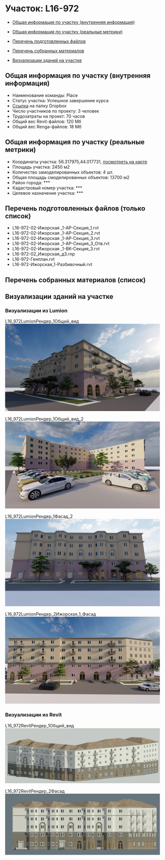 # Участок: L16-972

* [Общая информация по участку (внутренняя информация)](#Chapter1)

* [Общая информация по участку (реальные метрики)](#Chapter2)

* [Перечень подготовленных файлов](#Chapter3)

* [Перечень собранных материалов](#Chapter4)

* [Визуализации зданий на участке](#Chapter6)

## <a id="Chapter1"></a> Общая информация по участку (внутренняя информация)
+ Наименование команды: Place
+ Статус участка: Успешное завершение курса
+ [Ссылка](https://www.dropbox.com/sh/wvvgv1nw1iqred9/AAB5AmJIIBLpXpPfxAkuwWDUa/L16_972?dl=0) на папку Dropbox
+ Число участников по проекту: 3 человек
+ Трудозатраты на проект: 70 часов
+ Общий вес Revit-файлов: 120 Мб
+ Общий вес Renga-файлов: 18 Мб
## <a id="Chapter2"></a> Общая информация по участку (реальные метрики)
+ Координаты участка: 56.317975,44.017731, [посмотреть на карте](https://yandex.ru/maps/47/nizhny-novgorod/?ll=44.017731%2C56.317975&z=19)
+ Площадь участка: 2450 м2
+ Количество замоделированных объектов: 4 шт.
+ Общая площадь смоделированных объектов: 13700 м2
+ Район города: *** 
+ Кадастровый номер участка: *** 
+ Целевое назначение участка: *** 
## <a id="Chapter3"></a> Перечень подготовленных файлов (только список)
+ L16-972-02-Ижорская _1-АР-Секция_1.rvt
+ L16-972-02-Ижорская _1-АР-Секция_2.rvt
+ L16-972-02-Ижорская _1-АР-Секция_3.rvt
+ L16-972-02-Ижорская _1-АР-Секция_3_Отв.rvt
+ L16-972-02-Ижорская _1-ВК-Секция_3.rvt
+ L16-972-02_Ижорская_д3.rnp
+ L16-972-Генплан.rvt
+ L16-972-Ижорская_1-Разбивочный.rvt
## <a id="Chapter4"></a> Перечень собранных материалов (список)
## <a id="Chapter6"></a> Визуализации зданий на участке
### Визуализации из Lumion
L16_972LumionРендер_1Общий_вид
![L16_972-Lumion-Рендер_1-Общий_вид](/Images/L16_972/L16_972-Lumion-Рендер_1-Общий_вид_Compressed.jpg)

L16_972LumionРендер_1Общий_вид_2
![L16_972-Lumion-Рендер_1-Общий_вид_2](/Images/L16_972/L16_972-Lumion-Рендер_1-Общий_вид_2_Compressed.jpg)

L16_972LumionРендер_1Фасад_2
![L16_972-Lumion-Рендер_1-Фасад_2](/Images/L16_972/L16_972-Lumion-Рендер_1-Фасад_2_Compressed.jpg)

L16_972LumionРендер_2Ижорская_1_Фасад
![L16_972-Lumion-Рендер_2-Ижорская_1_Фасад](/Images/L16_972/L16_972-Lumion-Рендер_2-Ижорская_1_Фасад_Compressed.jpg)

### Визуализации из Revit
L16_972RevitРендер_1Общий_вид
![L16_972-Revit-Рендер_1-Общий_вид](/Images/L16_972/L16_972-Revit-Рендер_1-Общий_вид_Compressed.jpg)

L16_972RevitРендер_2Фасад
![L16_972-Revit-Рендер_2-Фасад](/Images/L16_972/L16_972-Revit-Рендер_2-Фасад_Compressed.jpg)

